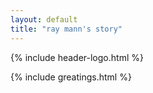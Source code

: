 ```yaml
---
layout: default
title: "ray mann's story"
---
```


<html lang="{{ site.lang | default: 'en-US' }}">

<head>
  <meta name="viewport" content="width=device-width, initial-scale=1">
  <link href='https://fonts.googleapis.com/css?family=IBM Plex Mono' rel='stylesheet'>
  <link rel="stylesheet" href="/assets/css/styles.css">
</head>

<body>
  <div class="header">
    {% include header-logo.html %}
  </div>

  {% include greatings.html %}



</body>

</html>

<style>

</style>  